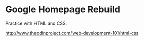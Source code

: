 # Google Homepage Rebuild

Practice with HTML and CSS.

http://www.theodinproject.com/web-development-101/html-css